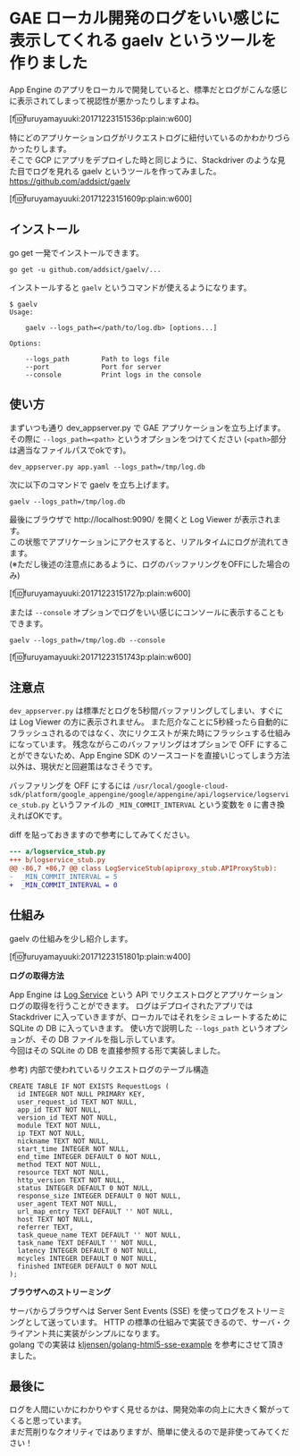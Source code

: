 GAE ローカル開発のログをいい感じに表示してくれる gaelv というツールを作りました
===

App Engine のアプリをローカルで開発していると、標準だとログがこんな感じに表示されてしまって視認性が悪かったりしますよね。

[f:id:furuyamayuuki:20171223151536p:plain:w600]

特にどのアプリケーションログがリクエストログに紐付いているのかわかりづらかったりします。  
そこで GCP にアプリをデプロイした時と同じように、Stackdriver のような見た目でログを見れる gaelv というツールを作ってみました。  
https://github.com/addsict/gaelv

[f:id:furuyamayuuki:20171223151609p:plain:w600]

## インストール

go get 一発でインストールできます。

```
go get -u github.com/addsict/gaelv/...
```

インストールすると `gaelv` というコマンドが使えるようになります。

```
$ gaelv
Usage:

    gaelv --logs_path=</path/to/log.db> [options...]

Options:

    --logs_path        Path to logs file
    --port             Port for server
    --console          Print logs in the console
```

## 使い方

まずいつも通り dev_appserver.py で GAE アプリケーションを立ち上げます。  
その際に `--logs_path=<path>` というオプションをつけてください (`<path>`部分は適当なファイルパスでokです)。

```
dev_appserver.py app.yaml --logs_path=/tmp/log.db
```

次に以下のコマンドで gaelv を立ち上げます。

```
gaelv --logs_path=/tmp/log.db
```

最後にブラウザで http://localhost:9090/ を開くと Log Viewer が表示されます。  
この状態でアプリケーションにアクセスすると、リアルタイムにログが流れてきます。  
(※ただし後述の注意点にあるように、ログのバッファリングをOFFにした場合のみ)

[f:id:furuyamayuuki:20171223151727p:plain:w600]

または `--console` オプションでログをいい感じにコンソールに表示することもできます。

```
gaelv --logs_path=/tmp/log.db --console
```

[f:id:furuyamayuuki:20171223151743p:plain:w600]

## 注意点

`dev_appserver.py` は標準だとログを5秒間バッファリングしてしまい、すぐには Log Viewer の方に表示されません。
また厄介なことに5秒経ったら自動的にフラッシュされるのではなく、次にリクエストが来た時にフラッシュする仕組みになっています。
残念ながらこのバッファリングはオプションで OFF にすることができないため、App Engine SDK のソースコードを直接いじってしまう方法以外は、現状だと回避策はなさそうです。

バッファリングを OFF にするには `/usr/local/google-cloud-sdk/platform/google_appengine/google/appengine/api/logservice/logservice_stub.py` というファイルの `_MIN_COMMIT_INTERVAL` という変数を `0` に書き換えればOKです。

diff を貼っておきますので参考にしてみてください。

```diff
--- a/logservice_stub.py
+++ b/logservice_stub.py
@@ -86,7 +86,7 @@ class LogServiceStub(apiproxy_stub.APIProxyStub):
-  _MIN_COMMIT_INTERVAL = 5
+  _MIN_COMMIT_INTERVAL = 0
```

## 仕組み

gaelv の仕組みを少し紹介します。

[f:id:furuyamayuuki:20171223151801p:plain:w400]

**ログの取得方法**

App Engine は [Log Service](https://cloud.google.com/appengine/docs/standard/go/logs/) という API でリクエストログとアプリケーションログの取得を行うことができます。
ログはデプロイされたアプリでは Stackdriver に入っていきますが、ローカルではそれをシミュレートするために SQLite の DB に入っていきます。
使い方で説明した `--logs_path` というオプションが、その DB ファイルを指し示しています。  
今回はその SQLite の DB を直接参照する形で実装しました。

参考) 内部で使われているリクエストログのテーブル構造
```mysql
CREATE TABLE IF NOT EXISTS RequestLogs (
  id INTEGER NOT NULL PRIMARY KEY,
  user_request_id TEXT NOT NULL,
  app_id TEXT NOT NULL,
  version_id TEXT NOT NULL,
  module TEXT NOT NULL,
  ip TEXT NOT NULL,
  nickname TEXT NOT NULL,
  start_time INTEGER NOT NULL,
  end_time INTEGER DEFAULT 0 NOT NULL,
  method TEXT NOT NULL,
  resource TEXT NOT NULL,
  http_version TEXT NOT NULL,
  status INTEGER DEFAULT 0 NOT NULL,
  response_size INTEGER DEFAULT 0 NOT NULL,
  user_agent TEXT NOT NULL,
  url_map_entry TEXT DEFAULT '' NOT NULL,
  host TEXT NOT NULL,
  referrer TEXT,
  task_queue_name TEXT DEFAULT '' NOT NULL,
  task_name TEXT DEFAULT '' NOT NULL,
  latency INTEGER DEFAULT 0 NOT NULL,
  mcycles INTEGER DEFAULT 0 NOT NULL,
  finished INTEGER DEFAULT 0 NOT NULL
);
```

**ブラウザへのストリーミング**

サーバからブラウザへは Server Sent Events (SSE) を使ってログをストリーミングとして送っています。 
HTTP の標準の仕組みで実装できるので、サーバ・クライアント共に実装がシンプルになります。  
golang での実装は [kljensen/golang-html5-sse-example](https://github.com/kljensen/golang-html5-sse-example) を参考にさせて頂きました。

## 最後に

ログを人間にいかにわかりやすく見せるかは、開発効率の向上に大きく繋がってくると思っています。  
まだ荒削りなクオリティではありますが、簡単に使えるので是非使ってみてください！
